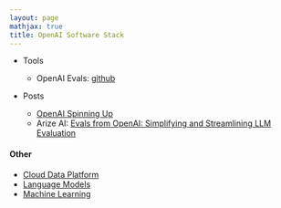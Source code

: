 ```yaml
---
layout: page
mathjax: true
title: OpenAI Software Stack
---
```

* Tools
  * OpenAI Evals: [github](https://github.com/openai/evals)

* Posts
  * [OpenAI Spinning Up](https://spinningup.openai.com/en/latest/index.html)
  * Arize AI: [Evals from OpenAI: Simplifying and Streamlining LLM Evaluation](https://arize.com/blog-course/evals-openai-simplifying-llm-evaluation/)

#### Other
* [Cloud Data Platform](/cloud_data_platform)
* [Language Models](/language_models)
* [Machine Learning](/machine_learning)

